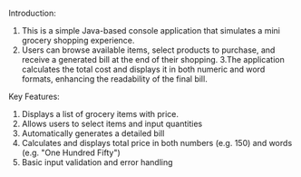 Introduction:

1. This is a simple Java-based console application that simulates a mini grocery shopping experience. 
2. Users can browse available items, select products to purchase, and receive a generated bill at the end of their shopping.
3.The application calculates the total cost and displays it in both numeric and word formats, 
  enhancing the readability of the final bill.

Key Features:

1. Displays a list of grocery items with price.
2. Allows users to select items and input quantities
3. Automatically generates a detailed bill
4. Calculates and displays total price in both numbers (e.g. 150) and words (e.g. "One Hundred Fifty")
5. Basic input validation and error handling
